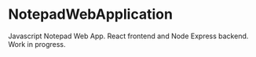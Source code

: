 # NotepadWebApplication
Javascript Notepad Web App. React frontend and Node Express backend. Work in progress.
